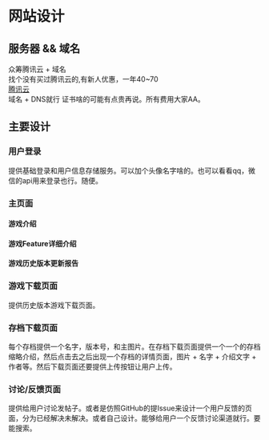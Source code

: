 # 网站设计
## 服务器 && 域名
众筹腾讯云 + 域名\
找个没有买过腾讯云的,有新人优惠，一年40~70\
[腾讯云](https://cloud.tencent.com/act/pro/Featured?fromSource=gwzcw.8857639.8857639.8857639&utm_medium=cpc&utm_id=gwzcw.8857639.8857639.8857639&bd_vid=nHn1PHTvrHTYn1cLPjmdnjTzPj7xnWcdg17xnH0sg1wxnH0krjTdrHRLP1mL&bd_vid=10391255663483131722) \
域名 + DNS就行 证书啥的可能有点贵再说。所有费用大家AA。

## 主要设计
### 用户登录
提供基础登录和用户信息存储服务。可以加个头像名字啥的。也可以看看qq，微信的api用来登录也行。随便。

### 主页面
#### 游戏介绍
#### 游戏Feature详细介绍
#### 游戏历史版本更新报告

### 游戏下载页面
提供历史版本游戏下载页面。

### 存档下载页面
每个存档提供一个名字，版本号，和主图片。在存档下载页面提供一个一个的存档缩略介绍，然后点击去之后出现一个存档的详情页面，图片 + 名字 + 介绍文字 + 作者等。然后下载页面还要提供上传按钮让用户上传。

### 讨论/反馈页面
提供给用户讨论发帖子。或者是仿照GitHub的提Issue来设计一个用户反馈的页面，分为已经解决未解决。或者自己设计。能够给用户一个反馈讨论渠道就行。要能搜索。